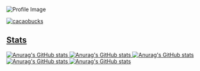 ![Profile Image](https://github.com/cacaobucks/cacaobucks/blob/main/githubPFhead.png?raw=true)


<p align="left">
  <a href="https://github.com/cacaobucks/cacaobucks/">
    <img src="https://komarev.com/ghpvc/?username=cacaobucks" alt="cacaobucks" />
</p>

## Stats



![Anurag's GitHub stats](http://github-profile-summary-cards.vercel.app/api/cards/profile-details?username=cacaobucks&theme=synthwave)
![Anurag's GitHub stats](http://github-profile-summary-cards.vercel.app/api/cards/repos-per-language?username=cacaobucks&theme=synthwave)
![Anurag's GitHub stats](http://github-profile-summary-cards.vercel.app/api/cards/most-commit-language?username=cacaobucks&theme=synthwave)
![Anurag's GitHub stats](http://github-profile-summary-cards.vercel.app/api/cards/stats?username=cacaobucks&theme=synthwave)
![Anurag's GitHub stats](http://github-profile-summary-cards.vercel.app/api/cards/productive-time?username=cacaobucks&theme=synthwave&utcOffset=8)
